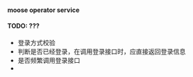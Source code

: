 #### moose operator service

#### TODO: ???
- 登录方式校验
- 判断是否已经登录，在调用登录接口时，应直接返回登录信息
- 是否频繁调用登录接口
- 

